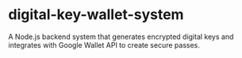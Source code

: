 # digital-key-wallet-system
A Node.js backend system that generates encrypted digital keys and integrates with Google Wallet API to create secure passes.

